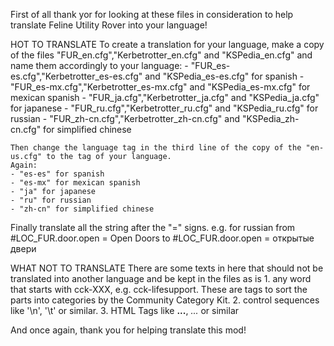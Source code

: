 First of all thank yor for looking at these files in consideration to help translate Feline Utility Rover into your language!

HOT TO TRANSLATE
    To create a translation for your language, make a copy of the files "FUR_en.cfg","Kerbetrotter_en.cfg" and "KSPedia_en.cfg" and name 
    them accordingly to your language:
    - "FUR_es-es.cfg","Kerbetrotter_es-es.cfg" and "KSPedia_es-es.cfg" for spanish
    - "FUR_es-mx.cfg","Kerbetrotter_es-mx.cfg" and "KSPedia_es-mx.cfg" for mexican spanish
    - "FUR_ja.cfg","Kerbetrotter_ja.cfg" and "KSPedia_ja.cfg" for japanese
    - "FUR_ru.cfg","Kerbetrotter_ru.cfg" and "KSPedia_ru.cfg" for russian
    - "FUR_zh-cn.cfg","Kerbetrotter_zh-cn.cfg" and "KSPedia_zh-cn.cfg" for simplified chinese

    Then change the language tag in the third line of the copy of the "en-us.cfg" to the tag of your language.
    Again:
    - "es-es" for spanish
    - "es-mx" for mexican spanish
    - "ja" for japanese
    - "ru" for russian
    - "zh-cn" for simplified chinese

Finally translate all the string after the "=" signs.
    e.g. for russian from
      #LOC_FUR.door.open = Open Doors
    to
      #LOC_FUR.door.open = открытые двери

WHAT NOT TO TRANSLATE
    There are some texts in here that should not be translated into another language and be kept in the files as is
    1. any word that starts with cck-XXX, e.g. cck-lifesupport. These are tags to sort the parts into categories by the Community Category Kit.
    2. control sequences like '\n', '\t' or similar.
    3. HTML Tags like <b>...</b>, <i>...</i> or similar

And once again, thank you for helping translate this mod!